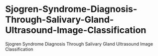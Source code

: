 # Sjogren-Syndrome-Diagnosis-Through-Salivary-Gland-Ultrasound-Image-Classification
Sjogren Syndrome Diagnosis Through Salivary Gland Ultrasound Image Classification

